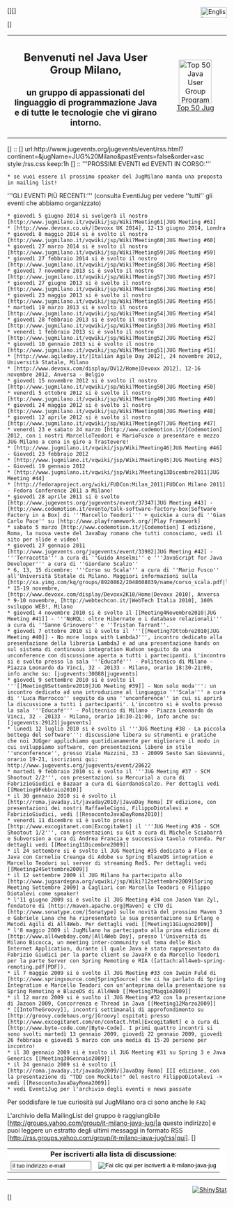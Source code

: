 [<html>]<a href="Wiki?WelcomePage"><img src="Wiki?action=action_view_attachment&attachment=english.flag.gif" alt="English speaking people, please click here" border="0" align="right" height="25" width="60"></a>[</html>]

[<html>]
<table border="0">
<tr>
<td width="600">
<h2 align="center">Benvenuti nel Java User Group Milano,</h2>
<h3  align="center">un gruppo di appassionati del linguaggio di programmazione Java<br/>
e di tutte le tecnologie che vi girano intorno.
</h3>
</td>
<td align="center" width="200">
<a href="http://www.jugmilano.it/jsp/Wiki?TopFiftyJugProgram" title="Photo Sharing"><img border=0" src="http://static.flickr.com/34/65211491_73290d2aa4_t.jpg" width="75" height="100" alt="Top 50 Java User Group Program letter"/></a><br/>
<a href="http://www.jugmilano.it/jsp/Wiki?TopFiftyJugProgram">Top 50 Jug</a>
</td>
</tr>
</table>
[</html>]
::
[<rss>]
url:http://www.jugevents.org/jugevents/event/rss.html?continent=&jugName=JUG%20Milano&pastEvents=false&order=asc
style:/rss.css
keep:1h
[</rss>]
::
'''PROSSIMI EVENTI ed EVENTI IN CORSO:'''

	* se vuoi essere il prossimo speaker del JugMilano manda una proposta in mailing list!
	
'''GLI EVENTI PIÙ RECENTI:''' (consulta EventiJug per vedere ''tutti'' gli eventi che abbiamo organizzato)

	* giovedì 5 giugno 2014 si svolgerà il nostro [http://www.jugmilano.it/vqwiki/jsp/Wiki?Meeting61|JUG Meeting #61]
	* [http://www.devoxx.co.uk/|Devoxx UK 2014], 12-13 giugno 2014, Londra
	* giovedì 8 maggio 2014 si è svolto il nostro [http://www.jugmilano.it/vqwiki/jsp/Wiki?Meeting60|JUG Meeting #60]
	* giovedì 27 marzo 2014 si è svolto il nostro [http://www.jugmilano.it/vqwiki/jsp/Wiki?Meeting59|JUG Meeting #59]
	* giovedì 27 febbraio 2014 si è svolto il nostro [http://www.jugmilano.it/vqwiki/jsp/Wiki?Meeting58|JUG Meeting #58]
	* giovedì 7 novembre 2013 si è svolto il nostro [http://www.jugmilano.it/vqwiki/jsp/Wiki?Meeting57|JUG Meeting #57]
	* giovedì 27 giugno 2013 si è svolto il nostro [http://www.jugmilano.it/vqwiki/jsp/Wiki?Meeting56|JUG Meeting #56]
	* giovedì 23 maggio 2013 si è svolto il nostro [http://www.jugmilano.it/vqwiki/jsp/Wiki?Meeting55|JUG Meeting #55]
	* martedì 19 marzo 2013 si è svolto il nostro [http://www.jugmilano.it/vqwiki/jsp/Wiki?Meeting54|JUG Meeting #54]
	* giovedì 28 febbraio 2013 si è svolto il nostro [http://www.jugmilano.it/vqwiki/jsp/Wiki?Meeting53|JUG Meeting #53]
	* venerdì 1 febbraio 2013 si è svolto il nostro [http://www.jugmilano.it/vqwiki/jsp/Wiki?Meeting52|JUG Meeting #52]
	* giovedì 10 gennaio 2013 si è svolto il nostro [http://www.jugmilano.it/vqwiki/jsp/Wiki?Meeting51|JUG Meeting #51]
	* [http://www.agileday.it/|Italian Agile Day 2012], 24 novembre 2012, Università Statale, Milano
	* [http://www.devoxx.com/display/DV12/Home|Devoxx 2012], 12-16 novembre 2012, Anversa - Belgio
	* giovedì 15 novembre 2012 si è svolto il nostro [http://www.jugmilano.it/vqwiki/jsp/Wiki?Meeting50|JUG Meeting #50]
	* venerdì 5 ottobre 2012 si è svolto il nostro [http://www.jugmilano.it/vqwiki/jsp/Wiki?Meeting49|JUG Meeting #49]
	* giovedì 24 maggio 2012 si è svolto il nostro [http://www.jugmilano.it/vqwiki/jsp/Wiki?Meeting48|JUG Meeting #48]
	* giovedì 12 aprile 2012 si è svolto il nostro [http://www.jugmilano.it/vqwiki/jsp/Wiki?Meeting47|JUG Meeting #47]
	* venerdì 23 e sabato 24 marzo [http://www.codemotion.it/|Codemotion] 2012, con i nostri MarcelloTeodori e MarioFusco a presentare e mezzo JUG Milano a cena in giro a Trastevere!
	* [http://www.jugmilano.it/vqwiki/jsp/Wiki?Meeting46|JUG Meeting #46] - Giovedì 23 febbraio 2012
	* [http://www.jugmilano.it/vqwiki/jsp/Wiki?Meeting45|JUG Meeting #45] - Giovedì 19 gennaio 2012
	* [http://www.jugmilano.it/vqwiki/jsp/Wiki?Meeting13Dicembre2011|JUG Meeting #44]
	* [http://fedoraproject.org/wiki/FUDCon:Milan_2011|FUDCon Milano 2011] - Fedora Conference 2011 a Milano!
	* giovedì 28 aprile 2011 si è svolto [http://www.jugevents.org/jugevents/event/37347|JUG Meeting #43] - [http://www.codemotion.it/evento/talk-software-factory-box|Software Factory in a Box] di '''Marcello Teodori''' + quickie a cura di ''Gian Carlo Pace'' su [http://www.playframework.org/|Play Framework]
	* sabato 5 marzo [http://www.codemotion.it/|Codemotion] I edizione, Roma, la nuova veste del JavaDay romano che tutti conosciamo, vedi il sito per slide e video!
	* giovedì 27 gennaio 2011 [http://www.jugevents.org/jugevents/event/33982|JUG Meeting #42] - '''Terracotta''' a cura di ''Guido Anselmi'' e '''JavaScript for Java Developer''' a cura di ''Giordano Scalzo''
	* 6, 13, 15 dicembre: '''Corso su Scala''' a cura di ''Mario Fusco'' all'Università Statale di Milano. Maggiori informazioni sulla [http://xa.yimg.com/kq/groups/8920862/2048608039/name/corso_scala.pdf|locandina].
	* 15-19 novembre, [http://www.devoxx.com/display/Devoxx2K10/Home|Devoxx 2010], Anversa
	* 9-10 novembre, [http://webtechcon.it/|WebTech Italia 2010], 100% sviluppo WEB!, Milano
	* giovedì 4 novembre 2010 si è svolto il [[Meeting4Novembre2010|JUG Meeting #41]] - '''NoHQL: oltre Hibernate e i database relazionali''' a cura di ''Sanne Grinovero'' e ''Tristan Tarrant''.
	* giovedì 7 ottobre 2010 si è svolto il '''[[Meeting7Ottobre2010|JUG Meeting #40]] - No more loops with LambdaJ''', incontro dedicato alla presentazione della libreria LambdaJ e ad una presentazione hands on sul sistema di continuous integration Hudson seguito da una unconference con discussione aperta a tutti i partecipanti. L'incontro si è svolto presso la sala '''Educafé''' - Politecnico di Milano - Piazza Leonardo da Vinci, 32 - 20133 - Milano, orario 18:30-21:00, info anche su: [jugevents:30088|jugevents]
	* giovedì 9 settembre 2010 si è svolto il '''[[Meeting9Settembre2010|JUG Meeting #39]] - Non solo moda''': un incontro dedicato ad una introduzione al linguaggio '''Scala''' a cura di ''Luca Marrocco'' seguito da una ''unconference'' in cui si aprirà la discussione a tutti i partecipanti'. L'incontro si è svolto presso la sala '''Educafé''' - Politecnico di Milano - Piazza Leonardo da Vinci, 32 - 20133 - Milano, orario 18:30-21:00, info anche su: [jugevents:29121|jugevents]
	* lunedì 12 luglio 2010 si è svolto il '''JUG Meeting #38 - La piccola bottega del software''': discussione libera su strumenti e pratiche che noi JUGger applichiamo quotidianamente per migliorare il modo in cui sviluppiamo software, con presentazioni libere in stile ''unconference'', presso Viale Mazzini, 33 - 20099 Sesto San Giovanni, orario 19-21, iscrizioni qui: http://www.jugevents.org/jugevents/event/28622
	* martedì 9 febbraio 2010 si è svolto il '''JUG Meeting #37 - SCM Shootout 2/2''', con presentazioni su Mercurial a cura di FabrizioGiudici e Bazaar a cura di GiordanoScalzo. Per dettagli vedi [[Meeting9Febbraio2010]]
	* il 30 gennaio 2010 si è svolto il [http://roma.javaday.it/javaday2010/|JavaDay Roma] IV edizione, con presentazioni dei nostri RaffaeleCigni, FilippoDiotalevi e FabrizioGiudici, vedi [[ResocontoJavaDayRoma2010]]
	* venerdì 11 dicembre si è svolto presso [http://www.excogitanet.com|ExcogitaNet] il '''JUG Meeting #36 - SCM Shootout 1/2''', con presentazioni su Git a cura di Michele Sciabarrà e Subversion a cura di Andrea Francia e successiva tavola rotonda. Per dettagli vedi [[Meeting11Dicembre2009]]
	* il 24 settembre si è svolto il JUG Meeting #35 dedicato a Flex e Java con Corneliu Creanga di Adobe su Spring BlazeDS integration e Marcello Teodori sul server di streaming Red5. Per dettagli vedi [[Meeting24Settembre2009]]
	* il 12 settembre 2009 il JUG Milano ha partecipato allo [http://www.jugsardegna.org/vqwiki/jsp/Wiki?12settembre2009|Spring Meeting Settembre 2009] a Cagliari con Marcello Teodori e Filippo Diotalevi come speaker!
	* l'11 giugno 2009 si è svolto il JUG Meeting #34 con Jason Van Zyl, fondatore di [http://maven.apache.org|Maven] e CTO di [http://www.sonatype.com/|Sonatype] sulle novità del prossimo Maven 3 e Gabriele Lana che ha ripresentato la sua presentazione su Erlang e Metodi Agili di All4Web. Per dettagli vedi [[Meeting11Giugno2009]]
	* l'8 maggio 2009 il JugMilano ha partecipato alla prima edizione di [http://www.all4webday.com/|All4Web Day], presso l'Università di Milano Bicocca, un meeting inter-community sul tema delle Rich Internet Application, durante il quale Java è stato rappresentato da Fabrizio Giudici per la parte client su JavaFX e da Marcello Teodori per la parte Server con Spring Remoting e RIA ([attach:all4web-spring-remoting.pdf|PDF]).
	* il 7 maggio 2009 si è svolto il JUG Meeting #33 con Iwein Fuld di [http://www.springsource.com|SpringSource] che ci ha parlato di Spring Integration e Marcello Teodori con un'anteprima della presentazione su Spring Remoting e BlazeDS di All4Web [[Meeting7Maggio2009]]
	* il 12 marzo 2009 si è svolto il JUG Meeting #32 con la presentazione di Jazoon 2009, Concorrenza e Thread in Java [[Meeting12Marzo2009]]
	* [[IntoTheGroovy]], incontri settimanali di approfondimento su [http://groovy.codehaus.org/|Groovy] ospitati presso [http://www.excogitanet.com/en/contact.html|ExcogitaNet] e a cura di [http://www.byte-code.com/|Byte-Code]. I primi quattro incontri si sono svolti martedì 13 gennaio 2009, giovedì 22 gennaio 2009, giovedì 26 febbraio e giovedì 5 marzo con una media di 15-20 persone per incontro!
	* il 30 gennaio 2009 si è svolto il JUG Meeting #31 su Spring 3 e Java Generics [[Meeting30Gennaio2009]]
	* il 24 gennaio 2009 si è svolto il [http://roma.javaday.it/javaday2009/|JavaDay Roma] III edizione, con la presentazione di "TDD con Mockito!" del nostro FilippoDiotalevi -> vedi [[ResocontoJavaDayRoma2009]]
	* vedi EventiJug per l'archivio degli eventi e news passate

Per soddisfare le tue curiosità sul JugMilano ora ci sono anche le `FAQ`

L'archivio della MailingList del gruppo è raggiungibile [http://groups.yahoo.com/group/it-milano-java-jug/|a questo indirizzo] e puoi leggere un estratto degli ultimi messaggi in formato RSS [http://rss.groups.yahoo.com/group/it-milano-java-jug/rss|qui].
[<html>]
<form method="get" action="http://groups.yahoo.com/subscribe/it-milano-java-jug">
  <table cellspacing=0 cellpadding=2 border=0 bgcolor=#FFFFFF align=center>
	 <tr>
		<td colspan="2" align="center">
		<b>Per iscriverti alla lista di discussione:</b>
		</td>
	 </tr>
	 <tr>
		<td>
		  <input type="text" name="user" value="il tuo indirizzo e-mail" size="20">
		</td>
		<td>
			<input type="image" alt="Fai clic qui per iscriverti a it-milano-java-jug"
			  name="Fai clic qui per iscriverti a it-milano-java-jug"
		 	 src="http://us.i1.yimg.com/us.yimg.com/i/yg/img/i/us/ui/join.gif" />
		 </td>
	 </tr>
  </table>
</form>
<hr/>
<div align="right">
<script type="text/javascript" language="JavaScript" SRC="http://codice.shinystat.it/cgi-bin/getcod.cgi?USER=JugMilano"></script>
<noscript>
<a href="http://www.shinystat.it/cgi-bin/shinystatv.cgi?USER=JugMilano" target="_top">
<img src="http://www.shinystat.it/cgi-bin/shinystat.cgi?USER=JugMilano&NC=1" alt="ShinyStat" border="0"></a>
</noscript>


</div>[</html>]
